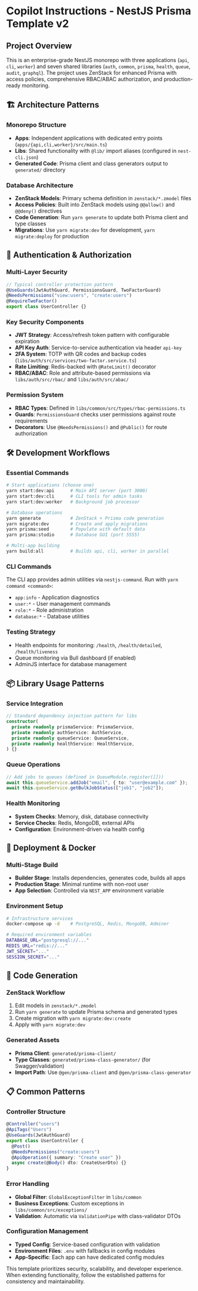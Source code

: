 # Copilot Instructions - NestJS Prisma Template v2

## Project Overview

This is an enterprise-grade NestJS monorepo with three applications (`api`, `cli`, `worker`) and seven shared libraries (`auth`, `common`, `prisma`, `health`, `queue`, `audit`, `graphql`). The project uses ZenStack for enhanced Prisma with access policies, comprehensive RBAC/ABAC authorization, and production-ready monitoring.

## 🏗️ Architecture Patterns

### Monorepo Structure

- **Apps**: Independent applications with dedicated entry points (`apps/{api,cli,worker}/src/main.ts`)
- **Libs**: Shared functionality with `@lib/` import aliases (configured in `nest-cli.json`)
- **Generated Code**: Prisma client and class generators output to `generated/` directory

### Database Architecture

- **ZenStack Models**: Primary schema definition in `zenstack/*.zmodel` files
- **Access Policies**: Built into ZenStack models using `@@allow()` and `@@deny()` directives
- **Code Generation**: Run `yarn generate` to update both Prisma client and type classes
- **Migrations**: Use `yarn migrate:dev` for development, `yarn migrate:deploy` for production

## 🔐 Authentication & Authorization

### Multi-Layer Security

```typescript
// Typical controller protection pattern
@UseGuards(JwtAuthGuard, PermissionsGuard, TwoFactorGuard)
@NeedsPermissions("view:users", "create:users")
@RequireTwoFactor()
export class UserController {}
```

### Key Security Components

- **JWT Strategy**: Access/refresh token pattern with configurable expiration
- **API Key Auth**: Service-to-service authentication via header `api-key`
- **2FA System**: TOTP with QR codes and backup codes (`libs/auth/src/services/two-factor.service.ts`)
- **Rate Limiting**: Redis-backed with `@RateLimit()` decorator
- **RBAC/ABAC**: Role and attribute-based permissions via `libs/auth/src/rbac/` and `libs/auth/src/abac/`

### Permission System

- **RBAC Types**: Defined in `libs/common/src/types/rbac-permissions.ts`
- **Guards**: `PermissionsGuard` checks user permissions against route requirements
- **Decorators**: Use `@NeedsPermissions()` and `@Public()` for route authorization

## 🛠️ Development Workflows

### Essential Commands

```bash
# Start applications (choose one)
yarn start:dev:api      # Main API server (port 3000)
yarn start:dev:cli      # CLI tools for admin tasks
yarn start:dev:worker   # Background job processor

# Database operations
yarn generate           # ZenStack + Prisma code generation
yarn migrate:dev        # Create and apply migrations
yarn prisma:seed        # Populate with default data
yarn prisma:studio      # Database GUI (port 5555)

# Multi-app building
yarn build:all          # Builds api, cli, worker in parallel
```

### CLI Commands

The CLI app provides admin utilities via `nestjs-command`. Run with `yarn command <command>`:

- `app:info` - Application diagnostics
- `user:*` - User management commands
- `role:*` - Role administration
- `database:*` - Database utilities

### Testing Strategy

- Health endpoints for monitoring: `/health`, `/health/detailed`, `/health/liveness`
- Queue monitoring via Bull dashboard (if enabled)
- AdminJS interface for database management

## 📦 Library Usage Patterns

### Service Integration

```typescript
// Standard dependency injection pattern for libs
constructor(
  private readonly prismaService: PrismaService,
  private readonly authService: AuthService,
  private readonly queueService: QueueService,
  private readonly healthService: HealthService,
) {}
```

### Queue Operations

```typescript
// Add jobs to queues (defined in QueueModule.register([]))
await this.queueService.addJob("email", { to: "user@example.com" });
await this.queueService.getBulkJobStatus(["job1", "job2"]);
```

### Health Monitoring

- **System Checks**: Memory, disk, database connectivity
- **Service Checks**: Redis, MongoDB, external APIs
- **Configuration**: Environment-driven via health config

## 🚀 Deployment & Docker

### Multi-Stage Build

- **Builder Stage**: Installs dependencies, generates code, builds all apps
- **Production Stage**: Minimal runtime with non-root user
- **App Selection**: Controlled via `NEST_APP` environment variable

### Environment Setup

```bash
# Infrastructure services
docker-compose up -d    # PostgreSQL, Redis, MongoDB, Adminer

# Required environment variables
DATABASE_URL="postgresql://..."
REDIS_URL="redis://..."
JWT_SECRET="..."
SESSION_SECRET="..."
```

## 🔧 Code Generation

### ZenStack Workflow

1. Edit models in `zenstack/*.zmodel`
2. Run `yarn generate` to update Prisma schema and generated types
3. Create migration with `yarn migrate:dev:create`
4. Apply with `yarn migrate:dev`

### Generated Assets

- **Prisma Client**: `generated/prisma-client/`
- **Type Classes**: `generated/prisma-class-generator/` (for Swagger/validation)
- **Import Path**: Use `@gen/prisma-client` and `@gen/prisma-class-generator`

## 📋 Common Patterns

### Controller Structure

```typescript
@Controller("users")
@ApiTags("Users")
@UseGuards(JwtAuthGuard)
export class UserController {
  @Post()
  @NeedsPermissions("create:users")
  @ApiOperation({ summary: "Create user" })
  async create(@Body() dto: CreateUserDto) {}
}
```

### Error Handling

- **Global Filter**: `GlobalExceptionFilter` in `libs/common`
- **Business Exceptions**: Custom exceptions in `libs/common/src/exceptions/`
- **Validation**: Automatic via `ValidationPipe` with class-validator DTOs

### Configuration Management

- **Typed Config**: Service-based configuration with validation
- **Environment Files**: `.env` with fallbacks in config modules
- **App-Specific**: Each app can have dedicated config modules

This template prioritizes security, scalability, and developer experience. When extending functionality, follow the established patterns for consistency and maintainability.
